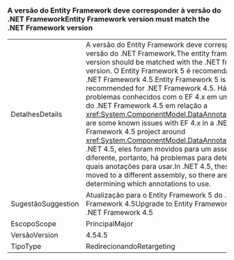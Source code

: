 ### <a name="entity-framework-version-must-match-the-net-framework-version"></a><span data-ttu-id="60886-101">A versão do Entity Framework deve corresponder à versão do .NET Framework</span><span class="sxs-lookup"><span data-stu-id="60886-101">Entity Framework version must match the .NET Framework version</span></span>

|   |   |
|---|---|
|<span data-ttu-id="60886-102">Detalhes</span><span class="sxs-lookup"><span data-stu-id="60886-102">Details</span></span>|<span data-ttu-id="60886-103">A versão do Entity Framework deve corresponder à versão do .NET Framework.</span><span class="sxs-lookup"><span data-stu-id="60886-103">The entity framework version should be matched with the .NET framework version.</span></span> <span data-ttu-id="60886-104">O Entity Framework 5 é recomendado para o .NET Framework 4.5.</span><span class="sxs-lookup"><span data-stu-id="60886-104">Entity Framework 5 is recommended for .NET Framework 4.5.</span></span> <span data-ttu-id="60886-105">Há alguns problemas conhecidos com o EF 4.x em um projeto do .NET Framework 4.5 em relação a <xref:System.ComponentModel.DataAnnotations>.</span><span class="sxs-lookup"><span data-stu-id="60886-105">There are some known issues with EF 4.x in a .NET Framework 4.5 project around <xref:System.ComponentModel.DataAnnotations>.</span></span> <span data-ttu-id="60886-106">No .NET 4.5, eles foram movidos para um assembly diferente, portanto, há problemas para determinar quais anotações para usar.</span><span class="sxs-lookup"><span data-stu-id="60886-106">In .NET 4.5, these were moved to a different assembly, so there are issues determining which annotations to use.</span></span>|
|<span data-ttu-id="60886-107">Sugestão</span><span class="sxs-lookup"><span data-stu-id="60886-107">Suggestion</span></span>|<span data-ttu-id="60886-108">Atualização para o Entity Framework 5 do .NET Framework 4.5</span><span class="sxs-lookup"><span data-stu-id="60886-108">Upgrade to Entity Framework 5 for .NET Framework 4.5</span></span>|
|<span data-ttu-id="60886-109">Escopo</span><span class="sxs-lookup"><span data-stu-id="60886-109">Scope</span></span>|<span data-ttu-id="60886-110">Principal</span><span class="sxs-lookup"><span data-stu-id="60886-110">Major</span></span>|
|<span data-ttu-id="60886-111">Versão</span><span class="sxs-lookup"><span data-stu-id="60886-111">Version</span></span>|<span data-ttu-id="60886-112">4.5</span><span class="sxs-lookup"><span data-stu-id="60886-112">4.5</span></span>|
|<span data-ttu-id="60886-113">Tipo</span><span class="sxs-lookup"><span data-stu-id="60886-113">Type</span></span>|<span data-ttu-id="60886-114">Redirecionando</span><span class="sxs-lookup"><span data-stu-id="60886-114">Retargeting</span></span>|

